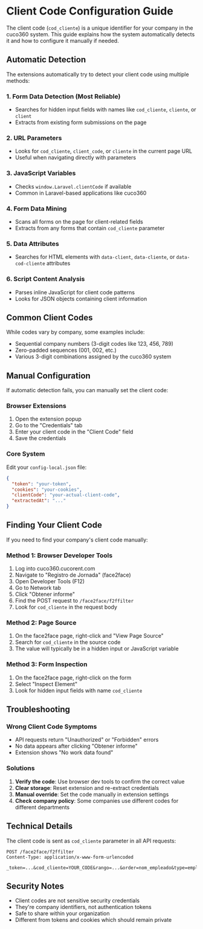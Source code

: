 # Client Code Configuration Guide

The client code (`cod_cliente`) is a unique identifier for your company in the cuco360 system. This guide explains how the system automatically detects it and how to configure it manually if needed.

## Automatic Detection

The extensions automatically try to detect your client code using multiple methods:

### 1. **Form Data Detection** (Most Reliable)
- Searches for hidden input fields with names like `cod_cliente`, `cliente`, or `client`
- Extracts from existing form submissions on the page

### 2. **URL Parameters**
- Looks for `cod_cliente`, `client_code`, or `cliente` in the current page URL
- Useful when navigating directly with parameters

### 3. **JavaScript Variables**
- Checks `window.Laravel.clientCode` if available
- Common in Laravel-based applications like cuco360

### 4. **Form Data Mining**
- Scans all forms on the page for client-related fields
- Extracts from any forms that contain `cod_cliente` parameter

### 5. **Data Attributes**
- Searches for HTML elements with `data-client`, `data-cliente`, or `data-cod-cliente` attributes

### 6. **Script Content Analysis**
- Parses inline JavaScript for client code patterns
- Looks for JSON objects containing client information

## Common Client Codes

While codes vary by company, some examples include:
- Sequential company numbers (3-digit codes like 123, 456, 789)
- Zero-padded sequences (001, 002, etc.)
- Various 3-digit combinations assigned by the cuco360 system

## Manual Configuration

If automatic detection fails, you can manually set the client code:

### Browser Extensions
1. Open the extension popup
2. Go to the "Credentials" tab
3. Enter your client code in the "Client Code" field
4. Save the credentials

### Core System
Edit your `config-local.json` file:
```json
{
  "token": "your-token",
  "cookies": "your-cookies",
  "clientCode": "your-actual-client-code",
  "extractedAt": "..."
}
```

## Finding Your Client Code

If you need to find your company's client code manually:

### Method 1: Browser Developer Tools
1. Log into cuco360.cucorent.com
2. Navigate to "Registro de Jornada" (face2face)
3. Open Developer Tools (F12)
4. Go to Network tab
5. Click "Obtener informe"
6. Find the POST request to `/face2face/f2ffilter`
7. Look for `cod_cliente` in the request body

### Method 2: Page Source
1. On the face2face page, right-click and "View Page Source"
2. Search for `cod_cliente` in the source code
3. The value will typically be in a hidden input or JavaScript variable

### Method 3: Form Inspection
1. On the face2face page, right-click on the form
2. Select "Inspect Element"
3. Look for hidden input fields with name `cod_cliente`

## Troubleshooting

### Wrong Client Code Symptoms
- API requests return "Unauthorized" or "Forbidden" errors
- No data appears after clicking "Obtener informe"
- Extension shows "No work data found"

### Solutions
1. **Verify the code**: Use browser dev tools to confirm the correct value
2. **Clear storage**: Reset extension and re-extract credentials
3. **Manual override**: Set the code manually in extension settings
4. **Check company policy**: Some companies use different codes for different departments

## Technical Details

The client code is sent as `cod_cliente` parameter in all API requests:
```
POST /face2face/f2ffilter
Content-Type: application/x-www-form-urlencoded

_token=...&cod_cliente=YOUR_CODE&rango=...&order=nom_empleado&type=empleado&document=pantalla&orientation=v
```

## Security Notes

- Client codes are not sensitive security credentials
- They're company identifiers, not authentication tokens
- Safe to share within your organization
- Different from tokens and cookies which should remain private
